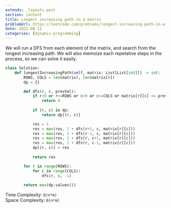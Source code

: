 ```yaml
---
extends: _layouts.post
section: content
title: Longest increasing path in a matrix
problemUrl: https://leetcode.com/problems/longest-increasing-path-in-a-matrix/
date: 2022-08-12
categories: [dynamic-programming]
---
```


We will run a DFS from each element of the matrix, and search from the longest increasing path. We will also memoize each repetative steps in the process, so we can solve it easily.

```python
class Solution:
    def longestIncreasingPath(self, matrix: List[List[int]]) -> int:
        ROWS, COLS = len(matrix), len(matrix[0])
        dp = {}

        def dfs(r, c, prevVal):
            if r<0 or r>=ROWS or c<0 or c>=COLS or matrix[r][c] <= prevVal:
                return 0
            
            if (r, c) in dp:
                return dp[(r, c)]

            res = 1
            res = max(res, 1 + dfs(r+1, c, matrix[r][c]))
            res = max(res, 1 + dfs(r-1, c, matrix[r][c]))
            res = max(res, 1 + dfs(r, c+1, matrix[r][c]))
            res = max(res, 1 + dfs(r, c-1, matrix[r][c]))
            dp[(r, c)] = res
            
            return res

        for r in range(ROWS):
            for c in range(COLS):
                dfs(r, c, -1)
                
        return max(dp.values())
```

Time Complexity: `O(n*m)` <br/>
Space Complexity: `O(n*m)`